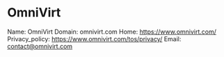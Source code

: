 
# OmniVirt

Name: OmniVirt
Domain: omnivirt.com
Home: https://www.omnivirt.com/
Privacy_policy: https://www.omnivirt.com/tos/privacy/
Email: contact@omnivirt.com
